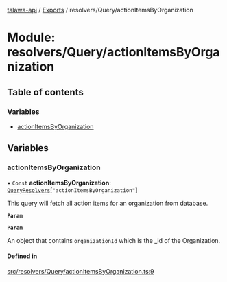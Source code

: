 [talawa-api](../README.md) / [Exports](../modules.md) / resolvers/Query/actionItemsByOrganization

# Module: resolvers/Query/actionItemsByOrganization

## Table of contents

### Variables

- [actionItemsByOrganization](resolvers_Query_actionItemsByOrganization.md#actionitemsbyorganization)

## Variables

### actionItemsByOrganization

• `Const` **actionItemsByOrganization**: [`QueryResolvers`](types_generatedGraphQLTypes.md#queryresolvers)[``"actionItemsByOrganization"``]

This query will fetch all action items for an organization from database.

**`Param`**

**`Param`**

An object that contains `organizationId` which is the _id of the Organization.

#### Defined in

[src/resolvers/Query/actionItemsByOrganization.ts:9](https://github.com/PalisadoesFoundation/talawa-api/blob/12ccdb6/src/resolvers/Query/actionItemsByOrganization.ts#L9)
